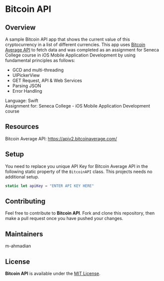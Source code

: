 # Bitcoin API

## Overview

A sample Bitcoin API app that shows the current value of this cryptocurrency in a list of different currencies. This app uses [Bitcoin Average API](https://apiv2.bitcoinaverage.com/) to fetch data and was completed as an assignment for Seneca College course in iOS Mobile Application Development by using fundamental principles as follows:

* GCD and multi-threading
* UIPickerView
* GET Request, API & Web Services
* Parsing JSON
* Error Handling

Language: Swift  
Assignment for: Seneca College - iOS Mobile Application Development course


## Resources
Bitcoin Average API: <https://apiv2.bitcoinaverage.com/>


## Setup
You need to replace you unique API Key for Bitcoin Average API in the following static property of the `BitcoinAPI` class. This projects needs no additional setup.

```swift
static let apiKey = "ENTER API KEY HERE"
```

## Contributing

Feel free to contribute to **Bitcoin API**. Fork and clone this repository, then make a pull request once you have pushed your changes.


## Maintainers
m-ahmadian


## License
**Bitcoin API** is available under the [MIT License](https://github.com/m-ahmadian/Bitcoin-API/blob/master/LICENSE).
